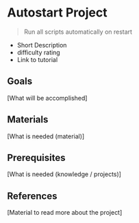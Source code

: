 # Autostart Project

> Run all scripts automatically on restart

- Short Description
- difficulty rating
- Link to tutorial

## Goals

[What will be accomplished]

## Materials

[What is needed (material)]

## Prerequisites

[What is needed (knowledge / projects)]

## References

[Material to read more about the project]
